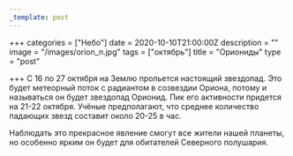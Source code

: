 ```yaml
---
_template: post
---
```




+++
categories = ["Небо"]
date = 2020-10-10T21:00:00Z
description = ""
image = "/images/orion_n.jpg"
tags = ["октябрь"]
title = "Ориониды"
type = "post"

+++
С 16 по 27 октября на Землю прольется настоящий звездопад. Это будет метеорный поток с радиантом в созвездии Ориона, потому и называться он будет звездопад Орионид. Пик его активности придется на 21-22 октября. Учёные предполагают, что среднее количество падающих звезд составит около 20-25 в час.  
  
Наблюдать это прекрасное явление смогут все жители нашей планеты, но особенно ярким он будет для обитателей Северного полушария.
